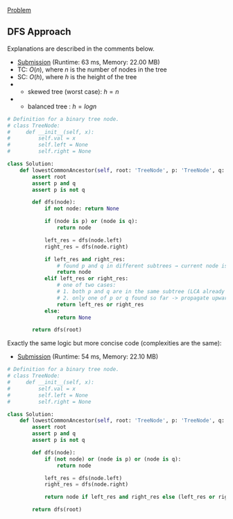 [Problem](https://leetcode.com/problems/lowest-common-ancestor-of-a-binary-tree/)

## DFS Approach

Explanations are described in the comments below.


- [Submission](https://leetcode.com/problems/lowest-common-ancestor-of-a-binary-tree/submissions/1801613472/) (Runtime: 63 ms, Memory: 22.00 MB)
- TC: $O(n)$, where $n$ is the number of nodes in the tree
- SC: $O(h)$, where $h$ is the height of the tree
- - skewed tree (worst case): $h = n$
- - balanced tree : $h = log n$

```python
# Definition for a binary tree node.
# class TreeNode:
#     def __init__(self, x):
#         self.val = x
#         self.left = None
#         self.right = None

class Solution:
    def lowestCommonAncestor(self, root: 'TreeNode', p: 'TreeNode', q: 'TreeNode') -> 'TreeNode':
        assert root
        assert p and q
        assert p is not q

        def dfs(node):
            if not node: return None

            if (node is p) or (node is q):
                return node

            left_res = dfs(node.left)
            right_res = dfs(node.right)

            if left_res and right_res:
                # found p and q in different subtrees → current node is their LCA
                return node
            elif left_res or right_res:
                # one of two cases:
                # 1. both p and q are in the same subtree (LCA already computed below)
                # 2. only one of p or q found so far -> propagate upward
                return left_res or right_res
            else:
                return None

        return dfs(root)

```

Exactly the same logic but more concise code (complexities are the same):

- [Submission](https://leetcode.com/problems/lowest-common-ancestor-of-a-binary-tree/submissions/1801684584/) (Runtime: 54 ms, Memory: 22.10 MB)

```python
# Definition for a binary tree node.
# class TreeNode:
#     def __init__(self, x):
#         self.val = x
#         self.left = None
#         self.right = None

class Solution:
    def lowestCommonAncestor(self, root: 'TreeNode', p: 'TreeNode', q: 'TreeNode') -> 'TreeNode':
        assert root
        assert p and q
        assert p is not q

        def dfs(node):
            if (not node) or (node is p) or (node is q):
                return node

            left_res = dfs(node.left)
            right_res = dfs(node.right)

            return node if left_res and right_res else (left_res or right_res)

        return dfs(root)

```